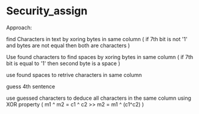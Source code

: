 # Security_assign

Approach:

find Characters in text by  xoring bytes in same column ( if 7th bit is not '1' and bytes are not equal then both are characters )

Use found characters to find spaces by  xoring bytes in same column ( if 7th bit is equal to '1'  then second byte is a space )

use found spaces to retrive characters in same column

guess 4th sentence

use guessed characters to deduce all characters in the same column using XOR property  (  m1 ^ m2 = c1 ^ c2  >>  m2 = m1 ^ (c1^c2) )
